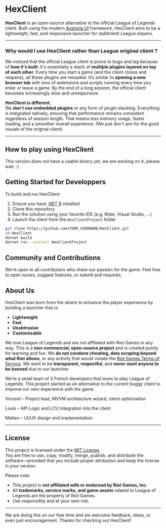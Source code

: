 # HexClient

**HexClient** is an open-source alternative to the official League of Legends client. Built using the modern [Avalonia UI](https://avaloniaui.net/) framework, HexClient aims to be a lightweight, fast, and responsive launcher for (addicted) League players.

---

### Why would I use HexClient rather than League original client ?

We noticed that the official League client is prone to bugs and lag because of **how it's built**: it's essentially a stack of **multiple plugins layered on top of each other**. Every time you start a game (and the client closes and reopens), all those plugins are reloaded. It’s similar to **opening a new browser tab** with tons of extensions and scripts running every time you enter or leave a game. By the end of a long session, the official client becomes increasingly slow and unresponsive.

**HexClient is different.**  
We **don’t use embedded plugins** or any form of plugin stacking. Everything is integrated natively, ensuring that performance remains consistent regardless of session length. That means less memory usage, faster loading, and a smoother overall experience. (We just don't aim for the good visuals of the original client)

---

## How to play using HexClient
This version does not have a usable binary yet, we are working on it, please wait. :)

## Getting Started for Developpers

To build and run HexClient:

1. Ensure you have [.NET 9](https://dotnet.microsoft.com/en-us/download/dotnet/9.0) installed
2. Clone this repository
3. Run the solution using your favorite IDE (e.g. Rider, Visual Studio, ...)
4. Launch the client from the `HexClientProject` folder

```bash
git clone https://github.com/YOUR_USERNAME/HexClient.git
cd HexClient
dotnet build
dotnet run --project HexClientProject
```

## Community and Contributions
We’re open to all contributors who share our passion for the game.
Feel free to open issues, suggest features, or submit pull requests.

## About Us
HexClient was born from the desire to enhance the player experience by building a launcher that is:

- **Lightweight**  
- **Fast**  
- **Unobtrusive**  
- **Customizable**

We love League of Legends and are not affiliated with Riot Games in any way. This is a **non-commercial, open-source project** and is created purely for learning and fun. We **do not condone cheating, data scraping beyond what Riot allows**, or any activity that would violate the [Riot Games Terms of Service](https://www.riotgames.com/en/terms-of-service). We want to be **transparent, respectful**, and **never want anyone to be banned** due to our launcher.

We’re a small team of 3 French developers that loves to play League of Legends. This project started as an alternative to the current buggy client to improve our own experience with the game.

Vincent – Project lead, MVVM architecture wizard, client optimisation

Louis – API Logic and LCU integration into the client

Matteo – UI/UX design and implementation


---

## License

This project is licensed under the [MIT License](LICENSE).  
You are free to use, copy, modify, merge, publish, and distribute the software—provided that you include proper attribution and keep the license in your version.

Please note:
- This project is **not affiliated with or endorsed by Riot Games, Inc.**  
- All **trademarks, service marks, and game assets** related to League of Legends are the property of Riot Games.
- Use responsibly and at your own risk.

---

We are doing this on our free time and we welcome feedback, ideas, or even just encouragement. Thanks for checking out HexClient!

